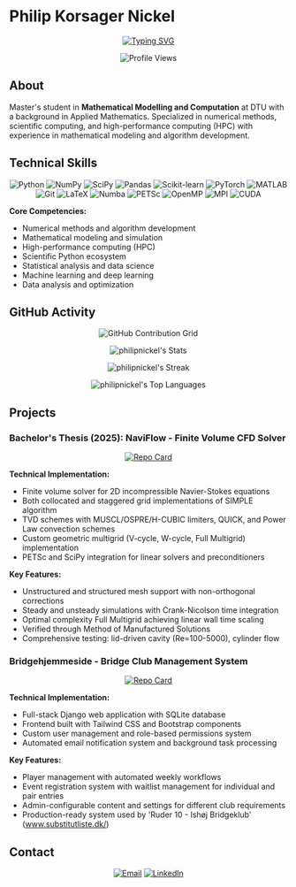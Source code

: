 # Philip Korsager Nickel

<div align="center">

[![Typing SVG](https://readme-typing-svg.herokuapp.com?font=Fira+Code&size=22&duration=2500&pause=1000&color=2E8B57&center=true&vCenter=true&width=600&lines=Mathematical+Modelling+%26+Computation;Numerical+Methods+%26+HPC;Scientific+Computing+with+Python)](https://git.io/typing-svg)

![Profile Views](https://komarev.com/ghpvc/?username=philipnickel&color=green&style=flat-square&label=Profile+Views)

</div>

## About

Master's student in **Mathematical Modelling and Computation** at DTU with a background in Applied Mathematics. Specialized in numerical methods, scientific computing, and high-performance computing (HPC) with experience in mathematical modeling and algorithm development.

## Technical Skills

<div align="center">

![Python](https://img.shields.io/badge/-Python-3776AB?style=flat-square&logo=python&logoColor=white)
![NumPy](https://img.shields.io/badge/-NumPy-013243?style=flat-square&logo=numpy&logoColor=white)
![SciPy](https://img.shields.io/badge/-SciPy-8CAAE6?style=flat-square&logo=scipy&logoColor=white)
![Pandas](https://img.shields.io/badge/-Pandas-150458?style=flat-square&logo=pandas&logoColor=white)
![Scikit-learn](https://img.shields.io/badge/-Scikit--learn-F7931E?style=flat-square&logo=scikit-learn&logoColor=white)
![PyTorch](https://img.shields.io/badge/-PyTorch-EE4C2C?style=flat-square&logo=pytorch&logoColor=white)
![MATLAB](https://img.shields.io/badge/-MATLAB-0076A8?style=flat-square&logo=mathworks&logoColor=white)
![Git](https://img.shields.io/badge/-Git-F05032?style=flat-square&logo=git&logoColor=white)
![LaTeX](https://img.shields.io/badge/-LaTeX-008080?style=flat-square&logo=latex&logoColor=white)
![Numba](https://img.shields.io/badge/-Numba-00A3E0?style=flat-square&logo=numba&logoColor=white)
![PETSc](https://img.shields.io/badge/-PETSc-4B8BBE?style=flat-square&logo=petsc&logoColor=white)
![OpenMP](https://img.shields.io/badge/-OpenMP-0051A8?style=flat-square&logo=openmp&logoColor=white)
![MPI](https://img.shields.io/badge/-MPI-FF6B6B?style=flat-square&logo=mpi&logoColor=white)
![CUDA](https://img.shields.io/badge/-CUDA-76B900?style=flat-square&logo=nvidia&logoColor=white)

</div>

**Core Competencies:**
- Numerical methods and algorithm development
- Mathematical modeling and simulation
- High-performance computing (HPC)
- Scientific Python ecosystem 
- Statistical analysis and data science
- Machine learning and deep learning
- Data analysis and optimization

## GitHub Activity

<div align="center">

![GitHub Contribution Grid](https://ghchart.rshah.org/philipnickel)

![philipnickel's Stats](https://github-readme-stats.vercel.app/api?username=philipnickel&theme=github&show_icons=true&hide_border=true&count_private=true)

![philipnickel's Streak](https://github-readme-streak-stats.herokuapp.com/?user=philipnickel&theme=github&hide_border=true)

![philipnickel's Top Languages](https://github-readme-stats.vercel.app/api/top-langs/?username=philipnickel&theme=github&show_icons=true&hide_border=true&layout=compact)

</div>

## Projects

### Bachelor's Thesis (2025): NaviFlow - Finite Volume CFD Solver

<div align="center">

[![Repo Card](https://github-readme-stats.vercel.app/api/pin/?username=philipnickel&repo=NaviFlow&theme=github)](https://github.com/philipnickel/NaviFlow)

</div>

**Technical Implementation:**
- Finite volume solver for 2D incompressible Navier-Stokes equations
- Both collocated and staggered grid implementations of SIMPLE algorithm
- TVD schemes with MUSCL/OSPRE/H-CUBIC limiters, QUICK, and Power Law convection schemes
- Custom geometric multigrid (V-cycle, W-cycle, Full Multigrid) implementation
- PETSc and SciPy integration for linear solvers and preconditioners

**Key Features:**
- Unstructured and structured mesh support with non-orthogonal corrections
- Steady and unsteady simulations with Crank-Nicolson time integration
- Optimal complexity Full Multigrid achieving linear wall time scaling
- Verified through Method of Manufactured Solutions
- Comprehensive testing: lid-driven cavity (Re=100-5000), cylinder flow

### Bridgehjemmeside - Bridge Club Management System

<div align="center">

[![Repo Card](https://github-readme-stats.vercel.app/api/pin/?username=philipnickel&repo=Bridgehjemmeside&theme=github)](https://github.com/philipnickel/Bridgehjemmeside)

</div>

**Technical Implementation:**
- Full-stack Django web application with SQLite database
- Frontend built with Tailwind CSS and Bootstrap components
- Custom user management and role-based permissions system
- Automated email notification system and background task processing

**Key Features:**
- Player management with automated weekly workflows
- Event registration system with waitlist management for individual and pair entries  
- Admin-configurable content and settings for different club requirements
- Production-ready system used by 'Ruder 10 - Ishøj Bridgeklub' (www.substitutliste.dk/)

## Contact

<div align="center">

[![Email](https://img.shields.io/badge/Email-philipnickel@outlook.dk-red?style=for-the-badge&logo=gmail&logoColor=white)](mailto:philipnickel@outlook.dk)
[![LinkedIn](https://img.shields.io/badge/LinkedIn-Philip%20Korsager%20Nickel-blue?style=for-the-badge&logo=linkedin&logoColor=white)](https://www.linkedin.com/in/philip-korsager-nickel-078129207/)

</div>